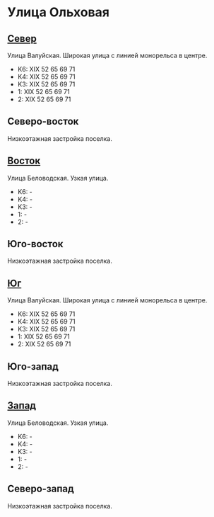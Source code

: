 # Улица Ольховая

## [Север](./10405050.md)

Улица Валуйская.
Широкая улица с линией монорельса в центре.

* K6:   XIX
        52  65  69  71
* K4:   XIX
        52  65  69  71
* K3:   XIX
        52  65  69  71
* 1:    XIX
        52  65  69  71
* 2:    XIX
        52  65  69  71

## Северо-восток

Низкоэтажная застройка поселка.

## [Восток](./10410055.md)

Улица Беловодская.
Узкая улица.

* K6:   -
* K4:   -
* K3:   -
* 1:    -
* 2:    -

## Юго-восток

Низкоэтажная застройка поселка.

## [Юг](./10405060.md)

Улица Валуйская.
Широкая улица с линией монорельса в центре.

* K6:   XIX
        52  65  69  71
* K4:   XIX
        52  65  69  71
* K3:   XIX
        52  65  69  71
* 1:    XIX
        52  65  69  71
* 2:    XIX
        52  65  69  71

## Юго-запад

Низкоэтажная застройка поселка.

## [Запад](./10395050.md)

Улица Беловодская.
Узкая улица.

* K6:   -
* K4:   -
* K3:   -
* 1:    -
* 2:    -

## Северо-запад

Низкоэтажная застройка поселка.
